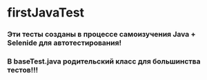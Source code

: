 # firstJavaTest
### Эти тесты созданы в процессе самоизучения Java + Selenide для автотестирования!

### В baseTest.java родительский класс для большинства тестов!!!
